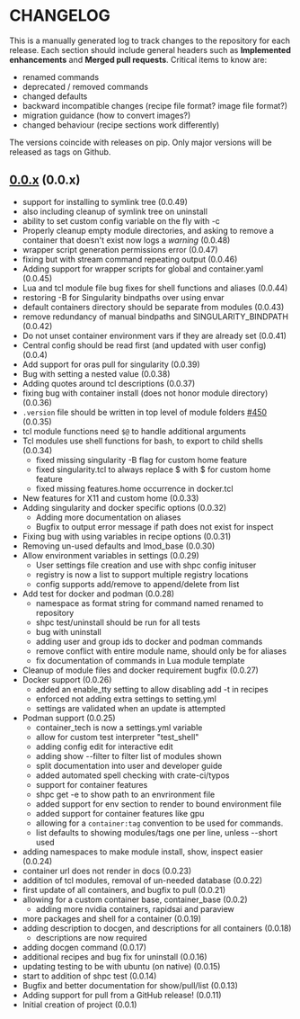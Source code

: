 # CHANGELOG

This is a manually generated log to track changes to the repository for each release.
Each section should include general headers such as **Implemented enhancements**
and **Merged pull requests**. Critical items to know are:

 - renamed commands
 - deprecated / removed commands
 - changed defaults
 - backward incompatible changes (recipe file format? image file format?)
 - migration guidance (how to convert images?)
 - changed behaviour (recipe sections work differently)

The versions coincide with releases on pip. Only major versions will be released as tags on Github.

## [0.0.x](https://github.com/singularityhub/singularity-hpc/tree/main) (0.0.x)
 - support for installing to symlink tree (0.0.49)
  - also including cleanup of symlink tree on uninstall
  - ability to set custom config variable on the fly with -c
 - Properly cleanup empty module directories, and asking to remove a container that doesn't exist now logs a _warning_ (0.0.48)
 - wrapper script generation permissions error (0.0.47)
 - fixing but with stream command repeating output (0.0.46)
 - Adding support for wrapper scripts for global and container.yaml (0.0.45)
 - Lua and tcl module file bug fixes for shell functions and aliases (0.0.44)
  - restoring -B for Singularity bindpaths over using envar
 - default containers directory should be separate from modules (0.0.43)
 - remove redundancy of manual bindpaths and SINGULARITY_BINDPATH (0.0.42)
 - Do not unset container environment vars if they are already set (0.0.41)
 - Central config should be read first (and updated with user config) (0.0.4)
 - Add support for oras pull for singularity (0.0.39)
 - Bug with setting a nested value (0.0.38)
 - Adding quotes around tcl descriptions (0.0.37)
 - fixing bug with container install (does not honor module directory) (0.0.36)
 - `.version` file should be written in top level of module folders [#450](https://github.com/singularityhub/singularity-hpc/issues/450) (0.0.35)
  - tcl module functions need `$@` to handle additional arguments
 - Tcl modules use shell functions for bash, to export to child shells (0.0.34)
   - fixed missing singularity -B flag for custom home feature
   - fixed singularity.tcl to always replace $ with \$ for custom home feature
   - fixed missing features.home occurrence in docker.tcl
 - New features for X11 and custom home (0.0.33)
 - Adding singularity and docker specific options (0.0.32)
   - Adding more documentation on aliases
   - Bugfix to output error message if path does not exist for inspect
 - Fixing bug with using variables in recipe options (0.0.31)
 - Removing un-used defaults and lmod_base (0.0.30)
 - Allow environment variables in settings (0.0.29)
   - User settings file creation and use with shpc config inituser
   - registry is now a list to support multiple registry locations
   - config supports add/remove to append/delete from list
 - Add test for docker and podman (0.0.28)
   - namespace as format string for command named renamed to repository
   - shpc test/uninstall should be run for all tests
   - bug with uninstall
   - adding user and group ids to docker and podman commands
   - remove conflict with entire module name, should only be for aliases
   - fix documentation of commands in Lua module template
 - Cleanup of module files and docker requirement bugfix (0.0.27)
 - Docker support (0.0.26)
   - added an enable_tty setting to allow disabling add -t in recipes
   - enforced not adding extra settings to setting.yml
   - settings are validated when an update is attempted
 - Podman support (0.0.25)
   - container_tech is now a settings.yml variable
   - allow for custom test interpreter "test_shell"
   - adding config edit for interactive edit
   - adding show --filter to filter list of modules shown
   - split documentation into user and developer guide
   - added automated spell checking with crate-ci/typos
   - support for container features
   - shpc get -e to show path to an envrironment file
   - added support for env section to render to bound environment file
   - added support for container features like gpu
   - allowing for a `container:tag` convention to be used for commands.
   - list defaults to showing modules/tags one per line, unless --short used
 - adding namespaces to make module install, show, inspect easier (0.0.24)
 - container url does not render in docs (0.0.23)
 - addition of tcl modules, removal of un-needed database (0.0.22)
 - first update of all containers, and bugfix to pull (0.0.21)
 - allowing for a custom container base, container_base (0.0.2)
   - adding more nvidia containers, rapidsai and paraview
 - more packages and shell for a container (0.0.19)
 - adding description to docgen, and descriptions for all containers (0.0.18)
   - descriptions are now required
 - adding docgen command (0.0.17)
 - additional recipes and bug fix for uninstall (0.0.16)
 - updating testing to be with ubuntu (on native) (0.0.15)
 - start to addition of shpc test (0.0.14)
 - Bugfix and better documentation for show/pull/list (0.0.13)
 - Adding support for pull from a GitHub release! (0.0.11)
 - Initial creation of project (0.0.1)

